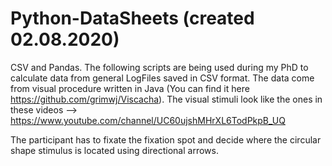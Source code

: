# Python-DataSheets (created 02.08.2020)
CSV and Pandas.
The following scripts are being used during my PhD to calculate data from general LogFiles saved in CSV format.
The data come from visual procedure written in Java (You can find it here https://github.com/grimwj/Viscacha). The visual stimuli look like 
the ones in these videos --> https://www.youtube.com/channel/UC60ujshMHrXL6TodPkpB_UQ

The participant has to fixate the fixation spot and decide where the circular shape stimulus is located using directional arrows.
